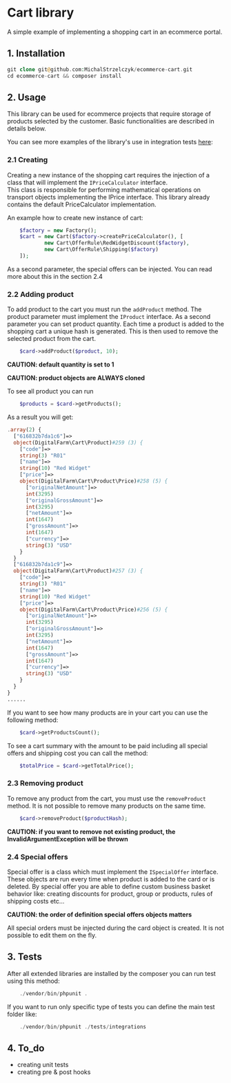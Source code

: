 # Cart library

A simple example of implementing a shopping cart in an ecommerce portal.

## 1. Installation

```php
git clone git@github.com:MichalStrzelczyk/ecommerce-cart.git
cd ecommerce-cart && composer install
```

## 2. Usage
This library can be used for ecommerce projects that require storage of products selected by the customer. Basic functionalities are described in details below.

You can see more examples of the library's use in integration tests [here](./tests/integration):

### 2.1 Creating

Creating a new instance of the shopping cart requires the injection of a class that will implement the `IPriceCalculator` interface.  
This class is responsible for performing mathematical operations on transport objects implementing the IPrice interface.
This library already contains the default PriceCalculator implementation.

An example how to create new instance of cart:
```php
    $factory = new Factory();
    $cart = new Cart($factory->createPriceCalculator(), [
            new Cart\OfferRule\RedWidgetDiscount($factory),
            new Cart\OfferRule\Shipping($factory)
    ]);    
```

As a second parameter, the special offers can be injected. You can read more about this in the section 2.4

### 2.2 Adding product

To add product to the cart you must run the `addProduct` method. The product parameter must implement the `IProduct` 
interface. As a second parameter you can set product quantity. Each time a product is added to the shopping cart a unique
hash is generated. This is then used to remove the selected product from the cart.

```php
    $card->addProduct($product, 10);
```

**CAUTION: default quantity is set to 1**

**CAUTION: product objects are ALWAYS cloned**

To see all product you can run

```php
    $products = $card->getProducts();
```
As a result you will get:
```php
.array(2) {
  ["616832b7da1c6"]=>
  object(DigitalFarm\Cart\Product)#259 (3) {
    ["code"]=>
    string(3) "R01"
    ["name"]=>
    string(10) "Red Widget"
    ["price"]=>
    object(DigitalFarm\Cart\Product\Price)#258 (5) {
      ["originalNetAmount"]=>
      int(3295)
      ["originalGrossAmount"]=>
      int(3295)
      ["netAmount"]=>
      int(1647)
      ["grossAmount"]=>
      int(1647)
      ["currency"]=>
      string(3) "USD"
    }
  }
  ["616832b7da1c9"]=>
  object(DigitalFarm\Cart\Product)#257 (3) {
    ["code"]=>
    string(3) "R01"
    ["name"]=>
    string(10) "Red Widget"
    ["price"]=>
    object(DigitalFarm\Cart\Product\Price)#256 (5) {
      ["originalNetAmount"]=>
      int(3295)
      ["originalGrossAmount"]=>
      int(3295)
      ["netAmount"]=>
      int(1647)
      ["grossAmount"]=>
      int(1647)
      ["currency"]=>
      string(3) "USD"
    }
  }
}
......
```

If you want to see how many products are in your cart you can use the following method:

```php 
    $card->getProductsCount();
```

To see a cart summary with the amount to be paid including all special offers and shipping cost you can call the method:

```php 
    $totalPrice = $card->getTotalPrice();
```

### 2.3 Removing product

To remove any product from the cart, you must use the `removeProduct` method.
It is not possible to remove many products on the same time.

```php
    $card->removeProduct($productHash);
```
**CAUTION: if you want to remove not existing product, the InvalidArgumentException will be thrown**

### 2.4 Special offers

Special offer is a class which must implement the `ISpecialOffer` interface.
These objects are run every time when product is added to the card or is deleted.
By special offer you are able to define custom business basket behavior like: creating discounts for product, group or products, rules of shipping costs etc...  

**CAUTION: the order of definition special offers objects matters** 

All special orders must be injected during the card object is created.
It is not possible to edit them on the fly.

## 3. Tests

After all extended libraries are installed by the composer you can run test using this method: 

```php
    ./vendor/bin/phpunit .
```

If you want to run only specific type of tests you can define the main test folder like:

```php
    ./vendor/bin/phpunit ./tests/integrations
```

## 4. To_do
- creating unit tests
- creating pre & post hooks